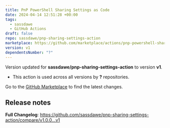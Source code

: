 ```yaml
---
title: PnP PowerShell Sharing Settings as Code
date: 2024-04-14 12:51:28 +00:00
tags:
  - sassdawe
  - GitHub Actions
draft: false
repo: sassdawe/pnp-sharing-settings-action
marketplace: https://github.com/marketplace/actions/pnp-powershell-sharing-settings-as-code
version: v1
dependentsNumber: "?"
---
```



Version updated for **sassdawe/pnp-sharing-settings-action** to version **v1**.
- This action is used across all versions by **?** repositories.

Go to the [GitHub Marketplace](https://github.com/marketplace/actions/pnp-powershell-sharing-settings-as-code) to find the latest changes.

## Release notes

**Full Changelog**: https://github.com/sassdawe/pnp-sharing-settings-action/compare/v1.0.0...v1
